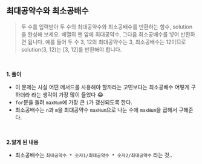 ## 최대공약수와 최소공배수

> 두 수를 입력받아 두 수의 최대공약수와 최소공배수를 반환하는 함수, solution을 완성해 보세요. 배열의 맨 앞에 최대공약수, 그다음 최소공배수를 넣어 반환하면 됩니다. 예를 들어 두 수 3, 12의 최대공약수는 3, 최소공배수는 12이므로 solution(3, 12)는 [3, 12]를 반환해야 합니다.

<br>

**1. 풀이**

- 이 문제는 사실 어떤 메서드를 사용해야 할까라는 고민보다는 최소공배수 어떻게 구하더라 라는 생각이 가장 많이 들었다 😂
- `for`문을 돌려 `maxNum`에 가장 큰 `i`가 갱신되도록 한다.
- 최소공배수는 `n`과 `m`을 최대공약수 `maxNum`으로 나눈 수에 `maxNum`을 곱해서 구해준다.

<br>

**2.알게 된 내용**

- 최소공배수는 `최대공약수 * 숫자1/최대공약수 * 숫자2/최대공약수` 라는 것..
